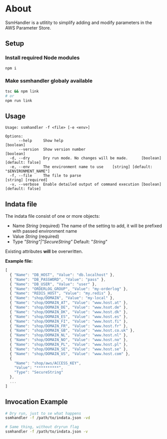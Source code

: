 # About

SsmHandler is a utlitity to simplify adding and modify parameters in the AWS Parameter Store.

## Setup

### Install required Node modules

```bash
npm i
```

### Make ssmhandler globaly available

```bash
tsc && npm link
# or
npm run link
```

## Usage

```text
Usage: ssmhandler -f <file> [-e <env>]

Options:
      --help     Show help                                                    [boolean]
      --version  Show version number                                          [boolean]
  -d, --dry      Dry run mode. No changes will be made.      [boolean] [default: false]
  -e, --env      The environment name to use    [string] [default: "$ENVIRONMENT_NAME"]
  -f, --file     The file to parse                                  [string] [required]
  -v, --verbose  Enable detailed output of command execution [boolean] [default: false]
```

## Indata file

The indata file consist of one or more objects:

- Name _String_ (required)
  The name of the setting to add, it will be prefixed with passed environment name
- Value _String_ (required)
- Type _"String"|"SecureString"_
  Default: "_String_"

Existing attributes **will** be overwritten.

**Example file:**

```javascript
[
  { "Name": "DB_HOST", "Value": "db.localhost" },
  { "Name": "DB_PASSWORD", "Value": "pass" },
  { "Name": "DB_USER", "Value": "user" },
  { "Name": "ORDERLOG_GROUP", "Value": "my-orderlog" },
  { "Name": "REDIS_HOST", "Value": "my.redis" },
  { "Name": "shop/DOMAIN", "Value": "my-local" },
  { "Name": "shop/DOMAIN_AT", "Value": "www.host.at" },
  { "Name": "shop/DOMAIN_DE", "Value": "www.hsot.de" },
  { "Name": "shop/DOMAIN_DK", "Value": "www.host.dk" },
  { "Name": "shop/DOMAIN_ES", "Value": "www.host.es" },
  { "Name": "shop/DOMAIN_FI", "Value": "www.host.fi" },
  { "Name": "shop/DOMAIN_FR", "Value": "www.host.fr" },
  { "Name": "shop/DOMAIN_GB", "Value": "www.host.co.uk" },
  { "Name": "shop/DOMAIN_NL", "Value": "www.host.nl" },
  { "Name": "shop/DOMAIN_NO", "Value": "www.host.no" },
  { "Name": "shop/DOMAIN_PL", "Value": "www.host.pl" },
  { "Name": "shop/DOMAIN_SE", "Value": "www.host.se" },
  { "Name": "shop/DOMAIN_US", "Value": "www.host.com" },
  {
    "Name": "shop/aws/ACCESS_KEY",
    "Value": "**********",
    "Type": "SecureString"
  },
  ...
]
```

## Invocation Example

```bash
# Dry run, just to se what happens
ssmhandler -f /path/to/indata.json -vd

# Same thing, without dryrun flag
ssmhandler -f /path/to/indata.json -v
```
